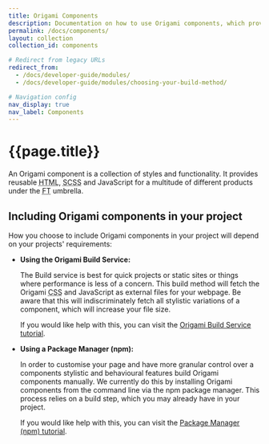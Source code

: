```yaml
---
title: Origami Components
description: Documentation on how to use Origami components, which provide reusable HTML, SCSS, and JavaScript for FT web pages.
permalink: /docs/components/
layout: collection
collection_id: components

# Redirect from legacy URLs
redirect_from:
  - /docs/developer-guide/modules/
  - /docs/developer-guide/modules/choosing-your-build-method/

# Navigation config
nav_display: true
nav_label: Components
---
```



# {{page.title}}

An Origami component is a collection of styles and functionality. It provides reusable <abbr title="Hypertext Markup Language">HTML</abbr>, <abbr title="Sassy Cascading Style Sheets">SCSS</abbr> and JavaScript for a multitude of different products under the <abbr title="Financial Times">FT</abbr> umbrella.

## Including Origami components in your project

How you choose to include Origami components in your project will depend on your projects' requirements:

- **Using the Origami Build Service:**

	The Build service is best for quick projects or static sites or things where performance is less of a concern. This build method will fetch the Origami <abbr title="Cascading Style Sheets">CSS</abbr> and JavaScript as external files for your webpage. Be aware that this will indiscriminately fetch all stylistic variations of a component, which will increase your file size.


	If you would like help with this, you can visit the [Origami Build Service tutorial](/docs/tutorials/build-service/).


- **Using a Package Manager (npm):**

	In order to customise your page and have more granular control over a components stylistic and behavioural features build Origami components manually. We currently do this by installing Origami components from the command line via the npm package manager. This process relies on a build step, which you may already have in your project.

	If you would like help with this, you can visit the [Package Manager (npm) tutorial](/docs/tutorials/manual-build/).
